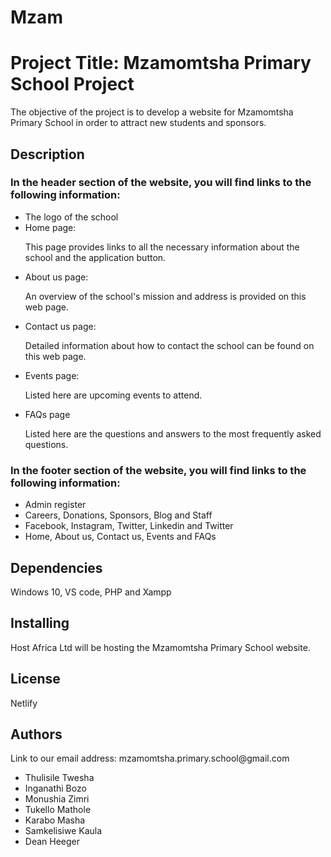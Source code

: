 # Mzam
<h1>Project Title: Mzamomtsha Primary School Project</h1>
<p>The objective of the project is to develop a website for Mzamomtsha Primary School in order to attract new students and sponsors.</p>

<h2>Description</h2>
<h3>In the header section of the website, you will find links to the following information:</h3>
<ul>
   <li>The logo of the school</li>
   <li>Home page:
     <p>This page provides links to all the necessary information about the school and the application button.</p>
  </li>
    <li>About us page:
     <p>An overview of the school's mission and address is provided on this web page.</p>
  </li>
   <li>Contact us page:
     <p>Detailed information about how to contact the school can be found on this web page.</p>
  </li>
  <li>Events page:
     <p>Listed here are upcoming events to attend.</p>
  </li>
  <li>FAQs page
     <p>Listed here are the questions and answers to the most frequently asked questions.</p>
  </li>
</ul>
<h3>In the footer section of the website, you will find links to the following information:</h3>
<ul>
 <li>Admin register</li>
 <li>Careers, Donations, Sponsors, Blog and Staff</li>
 <li>Facebook, Instagram, Twitter, Linkedin and Twitter</li>
 <li>Home, About us, Contact us, Events and FAQs</li>
</ul>

<h2>Dependencies</h2>
<p>Windows 10, VS code, PHP and Xampp</p>

<h2>Installing</h2>
<p>Host Africa Ltd will be hosting the Mzamomtsha Primary School website.</p>

<h2>License</h2>
<p>Netlify</p>

<h2>Authors</h2> 
<p>Link to our email address: mzamomtsha.primary.school@gmail.com</p>
<ul>
   <li>Thulisile Twesha</li>
   <li>Inganathi Bozo</li>
   <li>Monushia Zimri</li>
   <li>Tukello Mathole</li>
   <li>Karabo Masha</li>
   <li>Samkelisiwe Kaula</li>
   <li>Dean Heeger</li>
</ul>



